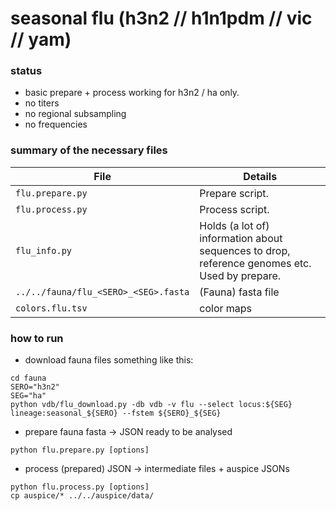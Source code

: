 # seasonal flu (h3n2 // h1n1pdm // vic // yam)

### status
* basic prepare + process working for h3n2 / ha only.
* no titers
* no regional subsampling
* no frequencies


### summary of the necessary files

| File         | Details           |
| ------------- | ------------- |
| `flu.prepare.py`    | Prepare script.      |
| `flu.process.py`    | Process script.      |
| `flu_info.py`      | Holds (a lot of) information about sequences to drop, reference genomes etc. Used by prepare.  |
| `../../fauna/flu_<SERO>_<SEG>.fasta` | (Fauna) fasta file      |
| `colors.flu.tsv` | color maps      |


### how to run
* download fauna files something like this:
```
cd fauna
SERO="h3n2"
SEG="ha"
python vdb/flu_download.py -db vdb -v flu --select locus:${SEG} lineage:seasonal_${SERO} --fstem ${SERO}_${SEG}
```

* prepare fauna fasta -> JSON ready to be analysed
```
python flu.prepare.py [options]
```

* process (prepared) JSON -> intermediate files + auspice JSONs
```
python flu.process.py [options]
cp auspice/* ../../auspice/data/
```
